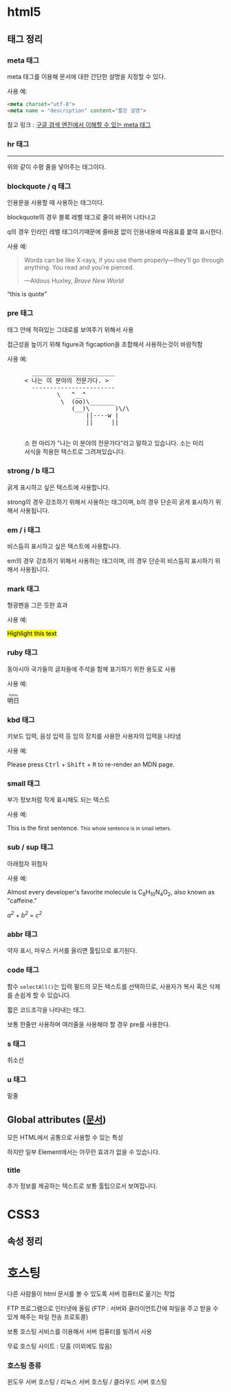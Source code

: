 # html5



## 태그 정리



### meta 태그

meta 태그를 이용해 문서에 대한 간단한 설명을 지정할 수 있다.

 사용 예:

``` html
<meta charset="utf-8">
<meta name = "description" content="짧은 설명">
```

참고 링크 : [구글 검색 엔진에서 이해할 수 있는 meta 태그](https://support.google.com/webmasters/answer/79812?jl=ko)



### hr 태그

<hr>

위와 같이 수평 줄을 넣어주는 태그이다.



### blockquote / q 태그

인용문을 사용할 때 사용하는 태그이다.

blockquote의 경우 블록 레벨 태그로 줄이 바뀌어 나타나고

q의 경우 인라인 레벨 태그이기때문에 줄바꿈 없이 인용내용에 따옴표를 붙여 표시한다.

 사용 예:

<blockquote cite="https://www.huxley.net/bnw/four.html">
    <p>Words can be like X-rays, if you use them properly—they’ll go through anything. You read and you’re pierced.</p>
    <footer>—Aldous Huxley, <cite>Brave New World</cite></footer>
</blockquote>



<q>this is quote</q>

### pre 태그



태그 안에 적혀있는 그대로를 보여주기 위해서 사용

접근성을 높이기 위해 figure과 figcaption을 조합해서 사용하는것이 바람직함

사용 예:

<figure role="img" aria-labelledby="cow-caption">
  <pre>
  _______________________
< 나는 이 분야의 전문가다. >
  -----------------------
         \   ^__^ 
          \  (oo)\_______
             (__)\       )\/\
                 ||----w |
                 ||     ||
  </pre>
  <figcaption id="cow-caption">
    소 한 마리가 "나는 이 분야의 전문가다"라고 말하고 있습니다. 소는 미리 서식을 적용한 텍스트로 그려져있습니다.
  </figcaption>
</figure>



### strong / b 태그

굵게 표시하고 싶은 텍스트에 사용합니다.

strong의 경우 강조하기 위해서 사용하는 태그이며, b의 경우 단순히 굵게 표시하기 위해서 사용됩니다.



### em / i 태그

비스듬히 표시하고 싶은 텍스트에 사용합니다.

em의 경우 강조하기 위해서 사용하는 태그이며, i의 경우 단순히 비스듬히 표시하기 위해서 사용됩니다.



### mark 태그

형광펜을 그은 듯한 효과

사용 예: 

<mark>Highlight this text</mark>

### ruby 태그

동아시아 국가들의 글자들에 주석을 함께 표기하기 위한 용도로 사용

사용 예:

<ruby>
明日 <rp>(</rp><rt>Ashita</rt><rp>)</rp>
</ruby>



### kbd 태그

키보드 입력, 음성 입력 등 임의 장치를 사용한 사용자의 입력을 나타냄

사용 예:

<p>Please press <kbd>Ctrl</kbd> + <kbd>Shift</kbd> + <kbd>R</kbd> to re-render an MDN page.</p>



### small 태그

부가 정보처럼 작게 표시해도 되는 텍스트

사용 예:

<p>This is the first sentence. 
 <small>This whole sentence is in small letters.</small>
</p>



### sub / sup 태그

아래첨자 위첨자

사용 예:

<p>Almost every developer's favorite molecule is
C<sub>8</sub>H<sub>10</sub>N<sub>4</sub>O<sub>2</sub>, also known as "caffeine."</p>

<p><var>a<sup>2</sup></var> + <var>b<sup>2</sup></var> = <var>c<sup>2</sup></var></p>



### abbr 태그

약자 표시, 마우스 커서를 올리면 툴팁으로 표기된다.



### code 태그

<p>함수 <code>selectAll()</code>는 입력 필드의 모든 텍스트를 선택하므로,
사용자가 복사 혹은 삭제를 손쉽게 할 수 있습니다.</p>



짧은 코드조각을 나타내는 태그.

보통 한줄만 사용하며 여러줄을 사용해야 할 경우 pre를 사용한다.



### s 태그

취소선



### u 태그

밑줄



## Global attributes ([문서](https://developer.mozilla.org/ko/docs/Web/HTML/Global_attributes))

모든 HTML에서 공통으로 사용할 수 있는 특성

하지만 일부 Element에서는 아무런 효과가 없을 수 있습니다.



### title

추가 정보를 제공하는 텍스트로 보통 툴팁으로서 보여집니다.





# CSS3



## 속성 정리



# 호스팅



다른 사람들이 html 문서를 볼 수 있도록 서버 컴퓨터로 옮기는 작업

FTP 프로그램으로 인터넷에 올림 (FTP : 서버와 클라이언트간에 파일을 주고 받을 수 있게 해주는 파일 전송 프로토콜)

보통 호스팅 서비스를 이용해서 서버 컴퓨터를 빌려서 사용

무료 호스팅 사이트 : 닷홈 (이외에도 많음)

### 호스팅 종류

윈도우 서버 호스팅 / 리눅스 서버 호스팅 / 클라우드 서버 호스팅



